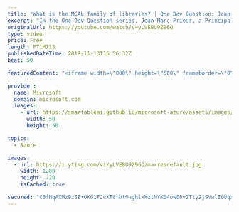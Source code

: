 ```yaml
---
title: "What is the MSAL family of libraries? | One Dev Question: Jean-Marc Prieur"
excerpt: "In the One Dev Question series, Jean-Marc Prieur, a Principal Program Manager Program Manager working on the Microsoft identity platform, explains how the Microsoft identity platform libraries make it easier to handle authentication in your app.   Get more information at: https://docs.microsoft.com/azure/active-directory/develop/"
originalUrl: https://youtube.com/watch?v=yLVEBU9Z96Q
type: video
price: Free
length: PT1M21S
publishedDateTime: 2019-11-13T16:56:32Z
heat: 50

featuredContent: "<iframe width=\"800\" height=\"500\" frameborder=\"0\" src=\"https://www.youtube.com/embed/yLVEBU9Z96Q\" allow=\"accelerometer; autoplay; encrypted-media; gyroscope; picture-in-picture\" allowfullscreen></iframe>"

provider:
  name: Microsoft
  domain: microsoft.com
  images:
    - url: https://smartableai.github.io/microsoft-azure/assets/images/organizations/microsoft.com-50x50.jpg
      width: 50
      height: 50

topics:
  - Azure

images:
  - url: https://i.ytimg.com/vi/yLVEBU9Z96Q/maxresdefault.jpg
    width: 1280
    height: 720
    isCached: true

secured: "C0fNqAXMz9zSE+OKG1FJcXT8rht0nghlxMztNYK04owO0v2Tty2jSVwlI0UqxWI241rPXKqAVUX2UChVKvMkfQlvfkm7x4kKW0GBFB5vNFUZwgPSsNXwyHjmvnIoviWCtvsKkXD9z9q2lzBROhpQAltPimJArWeFbAeZ/w0rB2qP52A2qzduC92D566Q6XtmtkoUJtWruBkiBmw9cUZg0xFVZAdE8oHIliO1seivOhQzhDFHCARHLOVjXCOdkVAcDXDj/eV1WRhm5Xby4Ugm1Y6cUoTYZwO/jeLADp4fsgEkRe6tSmFIvnDcGYEaktbBbPcznkNJ8NkqIOkf9vXMwLqU/N5iuf6BQhjPdHNBPM2pDxk7z9T3LjBqY6+oBZTUkttmZsXh6WJjI9xYwvOn3mX95yowVyZk2c9kGyGUjeQ=;8yujkP3Y2wP+qXX9Ib0ZWA=="
---
```



